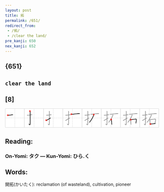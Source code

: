 ```yaml
---
layout: post
title: 拓
permalink: /651/
redirect_from:
 - /拓/
 - /clear the land/
pre_kanji: 650
nex_kanji: 652
---
```


## {651}

## `clear the land`

## [8]

<div class="stroke"><img src="../images/E68B93.png" /></div>

## Reading:

### On-Yomi: タク &mdash; Kun-Yomi: ひら.く

## Words:

開拓(かいたく): reclamation (of wasteland), cultivation, pioneer
